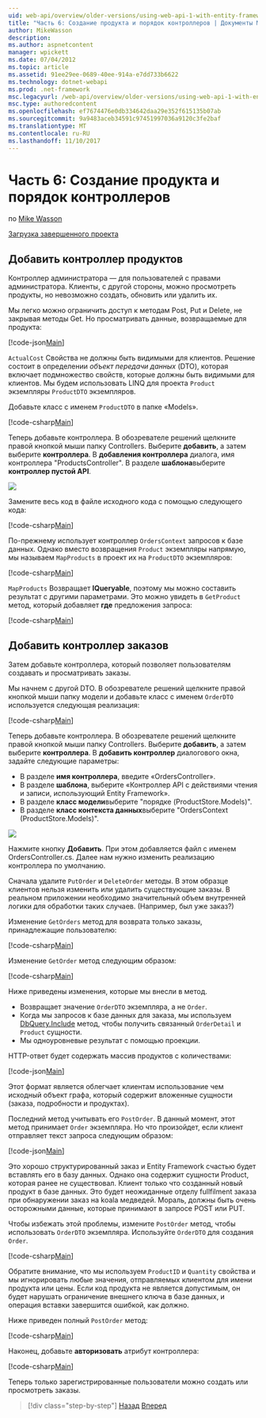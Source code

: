 ```yaml
---
uid: web-api/overview/older-versions/using-web-api-1-with-entity-framework-5/using-web-api-with-entity-framework-part-6
title: "Часть 6: Создание продукта и порядок контроллеров | Документы Microsoft"
author: MikeWasson
description: 
ms.author: aspnetcontent
manager: wpickett
ms.date: 07/04/2012
ms.topic: article
ms.assetid: 91ee29ee-0689-40ee-914a-e7dd733b6622
ms.technology: dotnet-webapi
ms.prod: .net-framework
msc.legacyurl: /web-api/overview/older-versions/using-web-api-1-with-entity-framework-5/using-web-api-with-entity-framework-part-6
msc.type: authoredcontent
ms.openlocfilehash: ef7674476e0db334642daa29e352f615135b07ab
ms.sourcegitcommit: 9a9483aceb34591c97451997036a9120c3fe2baf
ms.translationtype: MT
ms.contentlocale: ru-RU
ms.lasthandoff: 11/10/2017
---
```

<a name="part-6-creating-product-and-order-controllers"></a>Часть 6: Создание продукта и порядок контроллеров
====================
по [Mike Wasson](https://github.com/MikeWasson)

[Загрузка завершенного проекта](http://code.msdn.microsoft.com/ASP-NET-Web-API-with-afa30545)

## <a name="add-a-products-controller"></a>Добавить контроллер продуктов

Контроллер администратора — для пользователей с правами администратора. Клиенты, с другой стороны, можно просмотреть продукты, но невозможно создать, обновить или удалить их.

Мы легко можно ограничить доступ к методам Post, Put и Delete, не закрывая методы Get. Но просматривать данные, возвращаемые для продукта:

[!code-json[Main](using-web-api-with-entity-framework-part-6/samples/sample1.json?highlight=1)]

`ActualCost` Свойства не должны быть видимыми для клиентов. Решение состоит в определении *объект передачи данных* (DTO), которая включает подмножество свойств, которые должны быть видимыми для клиентов. Мы будем использовать LINQ для проекта `Product` экземпляры `ProductDTO` экземпляров.

Добавьте класс с именем `ProductDTO` в папке «Models».

[!code-csharp[Main](using-web-api-with-entity-framework-part-6/samples/sample2.cs)]

Теперь добавьте контроллера. В обозревателе решений щелкните правой кнопкой мыши папку Controllers. Выберите **добавить**, а затем выберите **контроллера**. В **добавления контроллера** диалога, имя контроллера &quot;ProductsController&quot;. В разделе **шаблона**выберите **контроллер пустой API**.

![](using-web-api-with-entity-framework-part-6/_static/image1.png)

Замените весь код в файле исходного кода с помощью следующего кода:

[!code-csharp[Main](using-web-api-with-entity-framework-part-6/samples/sample3.cs)]

По-прежнему использует контроллер `OrdersContext` запросов к базе данных. Однако вместо возвращения `Product` экземпляры напрямую, мы называем `MapProducts` в проект их на `ProductDTO` экземпляров:

[!code-csharp[Main](using-web-api-with-entity-framework-part-6/samples/sample4.cs?highlight=1)]

`MapProducts` Возвращает **IQueryable**, поэтому мы можно составить результат с другими параметрами. Это можно увидеть в `GetProduct` метод, который добавляет **где** предложения запроса:

[!code-csharp[Main](using-web-api-with-entity-framework-part-6/samples/sample5.cs?highlight=2)]

## <a name="add-an-orders-controller"></a>Добавить контроллер заказов

Затем добавьте контроллера, который позволяет пользователям создавать и просматривать заказы.

Мы начнем с другой DTO. В обозревателе решений щелкните правой кнопкой мыши папку модели и добавьте класс с именем `OrderDTO` используется следующая реализация:

[!code-csharp[Main](using-web-api-with-entity-framework-part-6/samples/sample6.cs)]

Теперь добавьте контроллера. В обозревателе решений щелкните правой кнопкой мыши папку Controllers. Выберите **добавить**, а затем выберите **контроллера**. В **добавить контроллер** диалогового окна, задайте следующие параметры:

- В разделе **имя контроллера**, введите «OrdersController».
- В разделе **шаблона**, выберите «Контроллер API с действиями чтения и записи, использующий Entity Framework».
- В разделе **класс модели**выберите &quot;порядке (ProductStore.Models)&quot;.
- В разделе **класс контекста данных**выберите &quot;OrdersContext (ProductStore.Models)&quot;.

![](using-web-api-with-entity-framework-part-6/_static/image2.png)

Нажмите кнопку **Добавить**. При этом добавляется файл с именем OrdersController.cs. Далее нам нужно изменить реализацию контроллера по умолчанию.

Сначала удалите `PutOrder` и `DeleteOrder` методы. В этом образце клиентов нельзя изменить или удалить существующие заказы. В реальном приложении необходимо значительный объем внутренней логики для обработки таких случаев. (Например, был уже заказ?)

Изменение `GetOrders` метод для возврата только заказы, принадлежащие пользователю:

[!code-csharp[Main](using-web-api-with-entity-framework-part-6/samples/sample7.cs)]

Изменение `GetOrder` метод следующим образом:

[!code-csharp[Main](using-web-api-with-entity-framework-part-6/samples/sample8.cs)]

Ниже приведены изменения, которые мы внесли в метод.

- Возвращает значение `OrderDTO` экземпляра, а не `Order`.
- Когда мы запросов к базе данных для заказа, мы используем [DbQuery.Include](https://msdn.microsoft.com/en-us/library/gg696395) метод, чтобы получить связанный `OrderDetail` и `Product` сущности.
- Мы одноуровневые результат с помощью проекции.

HTTP-ответ будет содержать массив продуктов с количествами:

[!code-json[Main](using-web-api-with-entity-framework-part-6/samples/sample9.json)]

Этот формат является облегчает клиентам использование чем исходный объект графа, который содержит вложенные сущности (заказа, подробности и продуктах).

Последний метод учитывать его `PostOrder`. В данный момент, этот метод принимает `Order` экземпляра. Но что произойдет, если клиент отправляет текст запроса следующим образом:

[!code-json[Main](using-web-api-with-entity-framework-part-6/samples/sample10.json)]

Это хорошо структурированный заказ и Entity Framework счастью будет вставлять его в базу данных. Однако она содержит сущности Product, которая ранее не существовал. Клиент только что созданный новый продукт в базе данных. Это будет неожиданные отделу fullfilment заказа при обнаружении заказ на koala медведей. Мораль, должны быть очень осторожными данные, которые принимают в запросе POST или PUT.

Чтобы избежать этой проблемы, измените `PostOrder` метод, чтобы использовать `OrderDTO` экземпляра. Используйте `OrderDTO` для создания `Order`.

[!code-csharp[Main](using-web-api-with-entity-framework-part-6/samples/sample11.cs)]

Обратите внимание, что мы используем `ProductID` и `Quantity` свойства и мы игнорировать любые значения, отправляемых клиентом для имени продукта или цены. Если код продукта не является допустимым, он будет нарушать ограничение внешнего ключа в базе данных, и операция вставки завершится ошибкой, как должно.

Ниже приведен полный `PostOrder` метод:

[!code-csharp[Main](using-web-api-with-entity-framework-part-6/samples/sample12.cs)]

Наконец, добавьте **авторизовать** атрибут контроллера:

[!code-csharp[Main](using-web-api-with-entity-framework-part-6/samples/sample13.cs)]

Теперь только зарегистрированные пользователи можно создать или просмотреть заказы.

>[!div class="step-by-step"]
[Назад](using-web-api-with-entity-framework-part-5.md)
[Вперед](using-web-api-with-entity-framework-part-7.md)
